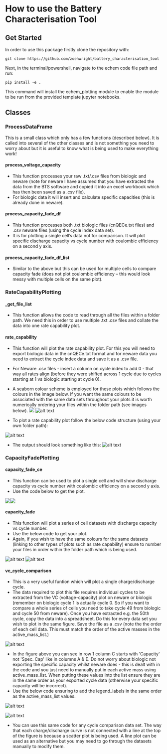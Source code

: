 # How to use the Battery Characterisation Tool

## Get Started

In order to use this package firstly clone the repository with:

`git clone https://github.com/zoehwright/battery_characterisation_tool`

Next, in the terminal/powershell, navigate to the echem code file path and run:

`pip install -e .`

This command will install the echem_plotting module to enable the module to be run from the provided template jupyter notebooks.

## Classes

### **ProcessDataFrame**

This is a small class which only has a few functions (described below). It is called into several of the other classes and is not something you need to worry about but it is useful to know what is being used to make everything work!

#### **process_voltage_capacity**

- This function processes your raw .txt/.csv files from biologic and neware (note for neware I have assumed that you have extracted the data from the BTS software and copied it into an excel workbook which has then been saved as a .csv file).
- For biologic data it will insert and calculate specific capacities (this is already done in neware).

#### **process_capacity_fade_df**

- This function processes both .txt biologic files (cnQECe.txt files) and .csv neware files (using the cycle index data set).
- It is for plotting a single cell’s data not for comparison. It will plot specific discharge capacity vs cycle number with coulombic efficiency on a second y axis.

#### **process_capacity_fade_df_list**

- Similar to the above but this can be used for multiple cells to compare capacity fade (does not plot coulombic efficiency – this would look messy with multiple cells on the same plot).

###	**RateCapabilityPlotting**

#### **_get_file_list**

- This function allows the code to read through all the files within a folder path. We need this in order to use multiple .txt .csv files and collate the data into one rate capability plot.

#### **rate_capability**

- This function will plot the rate capability plot. For this you will need to export biologic data in the cnQECe.txt format and for neware data you need to extract the cycle index data and save it as a .csv file.
- For Neware .csv files - insert a column on cycle index to add 0 - that way all rates align (before they were shifted across 1 cycle due to cycles starting at 1 vs biologic starting at cycle 0).
- A seaborn colour scheme is employed for these plots which follows the colours in the image below. If you want the same colours to be associated with the same data sets throughout your plots it is worth numerically ordering your files within the folder path (see images below).
![ ](/Images/dark2.png) ![alt text](/Images/file_path_structure.png)

- To plot a rate capability plot follow the below code structure (using your own folder path):

![alt text](/Images/rate_capability_code.png)

- The output should look something like this:
![alt text](/Images/rate_cap_plot.png)

###	**CapacityFadePlotting**

#### **capacity_fade_ce**

- This function can be used to plot a single cell and will show discharge capacity vs cycle number with coulombic efficiency on a second y axis.
- Use the code below to get the plot.

![ ](/Images/cap_fade_ce_code.png)![ ](/Images/cap_fade_with_ce.png)

#### **capacity_fade**

- This function will plot a series of cell datasets with discharge capacity vs cycle number.
- Use the below code to get your plot.
- Again, if you wish to have the same colours for the same datasets (linking to other types of plots such as rate capability) ensure to number your files in order within the folder path which is being used.

![alt text](/Images/cap_fade_comp_code.png)
![alt text](/Images/cap_fade_comparison.png)

#### **vc_cycle_comparison**

- This is a very useful funtion which will plot a single charge/discharge cycle.
- The data required to plot this file requires individual cycles to be extracted from the VC (voltage-capacity) plot on neware or biologic (remember on biologic cycle 1 is actually cycle 0. So if you want to compare a whole series of cells you need to take cycle 49 from biologic and cycle 50 from neware). Once you have extracted e.g. the 50th cycle, copy the data into a spreadsheet. Do this for every data set you wish to plot in the same figure. Save the file as a .csv (note the the order of each cell data. This must match the order of the active masses in the active_mass_list.)

![alt text](/Images/cycle_comp_spreadsheet.png)

- In the figure above you can see in row 1 column C starts with 'Capacity' not 'Spec. Cap' like in columns A & E. Do not worry about biologic not exporting the specific capacity whilst neware does - this is dealt with in the code and you just need to manually put in each active mass using active_mass_list. When putting these values into the list ensure they are in the same order as your exported cycle data (otherwise your specific capacity will be incorrect).
- Use the below code ensuring to add the legend_labels in the same order as the active_mass_list values.

![alt text](/Images/cycle_comp_code.png)

![alt text](/Images/cycle_comparison.png)

- You can use this same code for any cycle comparison data set. The way that each charge/discharge curve is not connected with a line at the top of the figure is because a scatter plot is being used. A line plot can be used as an alternative  but you may need to go through the datasets manually to modify them.
